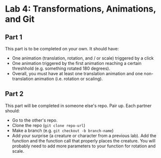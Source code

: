 # Lab 4: Transformations, Animations, and Git

## Part 1

This part is to be completed on your own. It should have:

- One animation (translation, rotation, and / or scale) triggered by a click
- One animation triggered by the first animation reaching a certain threshhold (e.g. something rotated 180 degrees).
- Overall, you must have at least one translation animation and one non-translation animation (i.e. rotation or scaling).

## Part 2

This part will be completed in someone else's repo. Pair up. Each partner should:

- Go to the other's repo.
- Clone the repo (`git clone repo-url`)
- Make a branch (e.g. `git checkout -b branch-name`)
- Add your surprise (a creature or character from a previous lab). Add the function and the function call that properly places the creature. You will probably need to add more parameters to your function for rotation and scale.
